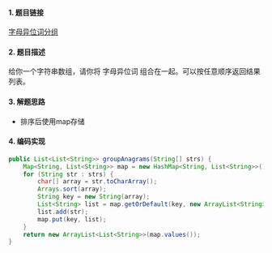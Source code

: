 

#### 1. 题目链接
[字母异位词分组](https://leetcode-cn.com/problems/group-anagrams/)

#### 2. 题目描述
给你一个字符串数组，请你将 字母异位词 组合在一起。可以按任意顺序返回结果列表。

#### 3. 解题思路

* 排序后使用map存储

#### 4. 编码实现
``` java
public List<List<String>> groupAnagrams(String[] strs) {
    Map<String, List<String>> map = new HashMap<String, List<String>>();
    for (String str : strs) {
        char[] array = str.toCharArray();
        Arrays.sort(array);
        String key = new String(array);
        List<String> list = map.getOrDefault(key, new ArrayList<String>());
        list.add(str);
        map.put(key, list);
    }
    return new ArrayList<List<String>>(map.values());
}
```
